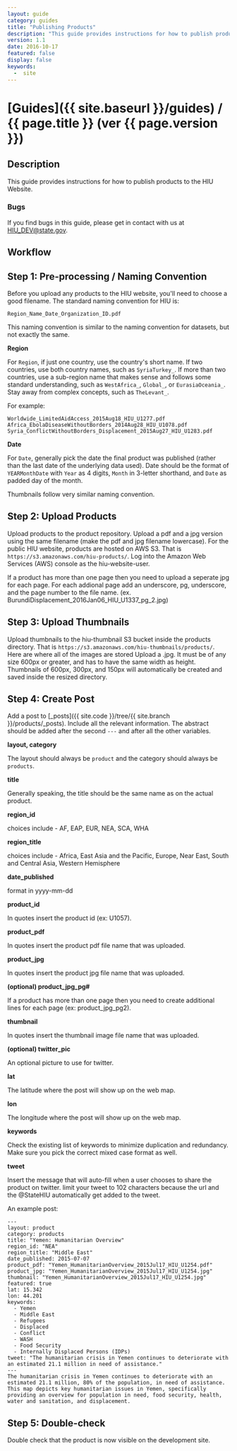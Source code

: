 ```yaml
---
layout: guide
category: guides
title: "Publishing Products"
description: "This guide provides instructions for how to publish products to the HIU website." 
version: 1.1
date: 2016-10-17
featured: false
display: false
keywords:
  -  site
---
```

# [Guides]({{ site.baseurl }}/guides) / {{ page.title }} (ver {{ page.version }})

## Description

This guide provides instructions for how to publish products to the HIU Website.

### Bugs

If you find bugs in this guide, please get in contact with us at [HIU_DEV@state.gov](mailto:HIU_DEV@state.gov).

## Workflow

## Step 1: Pre-processing / Naming Convention

Before you upload any products to the HIU website, you'll need to choose a good filename.  The standard naming convention for HIU is:

```
Region_Name_Date_Organization_ID.pdf
```

This naming convention is similar to the naming convention for datasets, but not exactly the same.

**Region**

For `Region`, if just one country, use the country's short name.  If two countries, use both country names, such as `SyriaTurkey_`.  If more than two countries, use a sub-region name that makes sense and follows some standard understanding, such as `WestAfrica_`, `Global_`, or `EurasiaOceania_`.  Stay away from complex concepts, such as `TheLevant_`.  

For example:

```
Worldwide_LimitedAidAccess_2015Aug18_HIU_U1277.pdf
Africa_EbolaDiseaseWithoutBorders_2014Aug28_HIU_U1078.pdf
Syria_ConflictWithoutBorders_Displacement_2015Aug27_HIU_U1283.pdf
```

**Date**

For `Date`, generally pick the date the final product was published (rather than the last date of the underlying data used).  Date should be the format of `YEARMonthDate` with `Year` as 4 digits, `Month` in 3-letter shorthand, and `Date` as padded day of the month.

Thumbnails follow very similar naming convention.

## Step 2: Upload Products

Upload products to the product repository. Upload a pdf and a jpg version using the same filename (make the pdf and jpg filename lowercase). For the public HIU website, products are hosted on AWS S3.  That is `https://s3.amazonaws.com/hiu-products/`. Log into the Amazon Web Services (AWS) console as the hiu-website-user.

If a product has more than one page then you need to upload a seperate jpg for each page. For each addional page add an underscore, pg, underscore, and the page number to the file name. (ex. BurundiDisplacement_2016Jan06_HIU_U1337_pg_2.jpg)

## Step 3: Upload Thumbnails

Upload thumbnails to the hiu-thumbnail S3 bucket inside the products directory. That is `https://s3.amazonaws.com/hiu-thumbnails/products/`. Here are where all of the images are stored Upload a .jpg. It must be of any size 600px or greater, and has to have the same width as height. Thumbnails of 600px, 300px, and 150px will automatically be created and saved inside the resized directory.

## Step 4: Create Post

Add a post to [_posts]({{ site.code }}/tree/{{ site.branch }}/products/_posts).  Include all the relevant information.  The abstract should be added after the second `---` and after all the other variables.

**layout, category**

The layout should always be `product` and the category should always be `products`.

**title**

Generally speaking, the title should be the same name as on the actual product.

**region_id**

choices include - AF, EAP, EUR, NEA, SCA, WHA

**region_title**

choices include - Africa, East Asia and the Pacific, Europe, Near East, South and Central Asia, Western Hemisphere

**date_published**

format in yyyy-mm-dd

**product_id**

In quotes insert the product id (ex: U1057).

**product_pdf**

In quotes insert the product pdf file name that was uploaded.

**product_jpg**

In quotes insert the product jpg file name that was uploaded.

**(optional) product_jpg_pg#**

If a product has more than one page then you need to create additional lines for each page (ex: product_jpg_pg2).

**thumbnail**

In quotes insert the thumbnail image file name that was uploaded.

**(optional) twitter_pic**

An optional picture to use for twitter.

**lat**

The latitude where the post will show up on the web map.

**lon**

The longitude where the post will show up on the web map.

**keywords**

Check the existing list of keywords to minimize duplication and redundancy. Make sure you pick the correct mixed case format as well.

**tweet**

Insert the message that will auto-fill when a user chooses to share the product on twitter. limit your tweet to 102 characters because the url and the @StateHIU automatically get added to the tweet.

An example post:

```
---
layout: product
category: products
title: "Yemen: Humanitarian Overview"
region_id: "NEA"
region_title: "Middle East"
date_published: 2015-07-07
product_pdf: "Yemen_HumanitarianOverview_2015Jul17_HIU_U1254.pdf"
product_jpg: "Yemen_HumanitarianOverview_2015Jul17_HIU_U1254.jpg"
thumbnail: "Yemen_HumanitarianOverview_2015Jul17_HIU_U1254.jpg"
featured: true
lat: 15.342
lon: 44.201
keywords:
  - Yemen
  - Middle East
  - Refugees
  - Displaced
  - Conflict
  - WASH
  - Food Security
  - Internally Displaced Persons (IDPs)
tweet: "The humanitarian crisis in Yemen continues to deteriorate with an estimated 21.1 million in need of assistance."
---
The humanitarian crisis in Yemen continues to deteriorate with an estimated 21.1 million, 80% of the population, in need of assistance. This map depicts key humanitarian issues in Yemen, specifically providing an overview for population in need, food security, health, water and sanitation, and displacement.
```

## Step 5: Double-check

Double check that the product is now visible on the development site.
